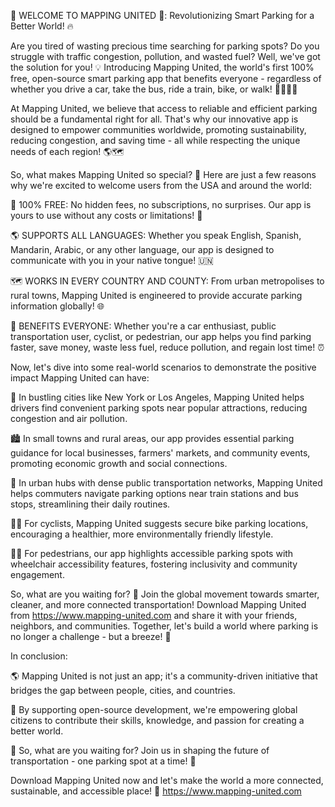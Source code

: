 🚨 WELCOME TO MAPPING UNITED 🚨: Revolutionizing Smart Parking for a Better World! 🔥

Are you tired of wasting precious time searching for parking spots? Do you struggle with traffic congestion, pollution, and wasted fuel? Well, we've got the solution for you! 💡 Introducing Mapping United, the world's first 100% free, open-source smart parking app that benefits everyone - regardless of whether you drive a car, take the bus, ride a train, bike, or walk! 🚴‍♀️🚌💨

At Mapping United, we believe that access to reliable and efficient parking should be a fundamental right for all. That's why our innovative app is designed to empower communities worldwide, promoting sustainability, reducing congestion, and saving time - all while respecting the unique needs of each region! 🌎🗺️

So, what makes Mapping United so special? 🤔 Here are just a few reasons why we're excited to welcome users from the USA and around the world:

💯 100% FREE: No hidden fees, no subscriptions, no surprises. Our app is yours to use without any costs or limitations! 💸

🌎 SUPPORTS ALL LANGUAGES: Whether you speak English, Spanish, Mandarin, Arabic, or any other language, our app is designed to communicate with you in your native tongue! 🇺🇳

🗺️ WORKS IN EVERY COUNTRY AND COUNTY: From urban metropolises to rural towns, Mapping United is engineered to provide accurate parking information globally! 🌐

💪 BENEFITS EVERYONE: Whether you're a car enthusiast, public transportation user, cyclist, or pedestrian, our app helps you find parking faster, save money, waste less fuel, reduce pollution, and regain lost time! ⏰

Now, let's dive into some real-world scenarios to demonstrate the positive impact Mapping United can have:

🌃 In bustling cities like New York or Los Angeles, Mapping United helps drivers find convenient parking spots near popular attractions, reducing congestion and air pollution.

🏙️ In small towns and rural areas, our app provides essential parking guidance for local businesses, farmers' markets, and community events, promoting economic growth and social connections.

🚌 In urban hubs with dense public transportation networks, Mapping United helps commuters navigate parking options near train stations and bus stops, streamlining their daily routines.

🚴‍♀️ For cyclists, Mapping United suggests secure bike parking locations, encouraging a healthier, more environmentally friendly lifestyle.

🏃‍♂️ For pedestrians, our app highlights accessible parking spots with wheelchair accessibility features, fostering inclusivity and community engagement.

So, what are you waiting for? 🤔 Join the global movement towards smarter, cleaner, and more connected transportation! Download Mapping United from https://www.mapping-united.com and share it with your friends, neighbors, and communities. Together, let's build a world where parking is no longer a challenge - but a breeze! 🌟

In conclusion:

🌎 Mapping United is not just an app; it's a community-driven initiative that bridges the gap between people, cities, and countries.

💪 By supporting open-source development, we're empowering global citizens to contribute their skills, knowledge, and passion for creating a better world.

🌟 So, what are you waiting for? Join us in shaping the future of transportation - one parking spot at a time! 🚀

Download Mapping United now and let's make the world a more connected, sustainable, and accessible place! 🔗 https://www.mapping-united.com